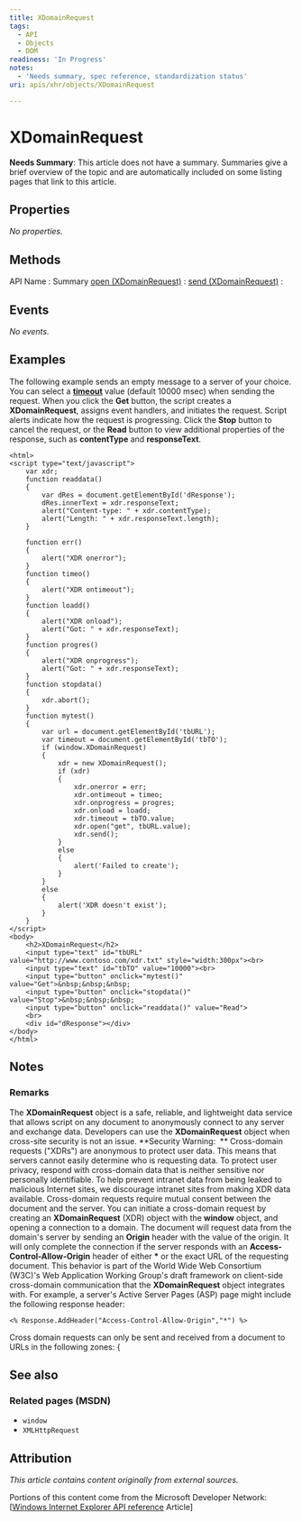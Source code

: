 ```yaml
---
title: XDomainRequest
tags:
  - API
  - Objects
  - DOM
readiness: 'In Progress'
notes:
  - 'Needs summary, spec reference, standardization status'
uri: apis/xhr/objects/XDomainRequest

---
```

# XDomainRequest

**Needs Summary**: This article does not have a summary. Summaries give a brief overview of the topic and are automatically included on some listing pages that link to this article.

## Properties

*No properties.*

## Methods

API Name
:   Summary
[open (XDomainRequest)](/apis/xhr/methods/open_(XDomainRequest))
:
[send (XDomainRequest)](/apis/xhr/methods/send_(XDomainRequest))
:

## Events

*No events.*

## Examples

The following example sends an empty message to a server of your choice. You can select a [**timeout**](/apis/xhr/events/timeout) value (default 10000 msec) when sending the request. When you click the **Get** button, the script creates a **XDomainRequest**, assigns event handlers, and initiates the request. Script alerts indicate how the request is progressing. Click the **Stop** button to cancel the request, or the **Read** button to view additional properties of the response, such as **contentType** and **responseText**.

``` {.html}
<html>
<script type="text/javascript">
    var xdr;
    function readdata()
    {
        var dRes = document.getElementById('dResponse');
        dRes.innerText = xdr.responseText;
        alert("Content-type: " + xdr.contentType);
        alert("Length: " + xdr.responseText.length);
    }

    function err()
    {
        alert("XDR onerror");
    }
    function timeo()
    {
        alert("XDR ontimeout");
    }
    function loadd()
    {
        alert("XDR onload");
        alert("Got: " + xdr.responseText);
    }
    function progres()
    {
        alert("XDR onprogress");
        alert("Got: " + xdr.responseText);
    }
    function stopdata()
    {
        xdr.abort();
    }
    function mytest()
    {
        var url = document.getElementById('tbURL');
        var timeout = document.getElementById('tbTO');
        if (window.XDomainRequest)
        {
            xdr = new XDomainRequest();
            if (xdr)
            {
                xdr.onerror = err;
                xdr.ontimeout = timeo;
                xdr.onprogress = progres;
                xdr.onload = loadd;
                xdr.timeout = tbTO.value;
                xdr.open("get", tbURL.value);
                xdr.send();
            }
            else
            {
                alert('Failed to create');
            }
        }
        else
        {
            alert('XDR doesn't exist');
        }
    }
</script>
<body>
    <h2>XDomainRequest</h2>
    <input type="text" id="tbURL" value="http://www.contoso.com/xdr.txt" style="width:300px"><br>
    <input type="text" id="tbTO" value="10000"><br>
    <input type="button" onclick="mytest()" value="Get">&nbsp;&nbsp;&nbsp;
    <input type="button" onclick="stopdata()" value="Stop">&nbsp;&nbsp;&nbsp;
    <input type="button" onclick="readdata()" value="Read">
    <br>
    <div id="dResponse"></div>
</body>
</html>
```

## Notes

### Remarks

The **XDomainRequest** object is a safe, reliable, and lightweight data service that allows script on any document to anonymously connect to any server and exchange data. Developers can use the **XDomainRequest** object when cross-site security is not an issue. **Security Warning:  ** Cross-domain requests ("XDRs") are anonymous to protect user data. This means that servers cannot easily determine who is requesting data. To protect user privacy, respond with cross-domain data that is neither sensitive nor personally identifiable. To help prevent intranet data from being leaked to malicious Internet sites, we discourage intranet sites from making XDR data available. Cross-domain requests require mutual consent between the document and the server. You can initiate a cross-domain request by creating an **XDomainRequest** (XDR) object with the **window** object, and opening a connection to a domain. The document will request data from the domain's server by sending an **Origin** header with the value of the origin. It will only complete the connection if the server responds with an **Access-Control-Allow-Origin** header of either **\*** or the exact URL of the requesting document. This behavior is part of the World Wide Web Consortium (W3C)'s Web Application Working Group's draft framework on client-side cross-domain communication that the **XDomainRequest** object integrates with. For example, a server's Active Server Pages (ASP) page might include the following response header:

    <% Response.AddHeader("Access-Control-Allow-Origin","*") %>

Cross domain requests can only be sent and received from a document to URLs in the following zones: {

## See also

### Related pages (MSDN)

-   `window`
-   `XMLHttpRequest`

## Attribution

*This article contains content originally from external sources.*

Portions of this content come from the Microsoft Developer Network: [[Windows Internet Explorer API reference](http://msdn.microsoft.com/en-us/library/ie/hh828809%28v=vs.85%29.aspx) Article]

